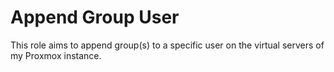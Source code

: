 Append Group User
=========

This role aims to append group(s) to a specific user on the virtual servers of my Proxmox instance.
